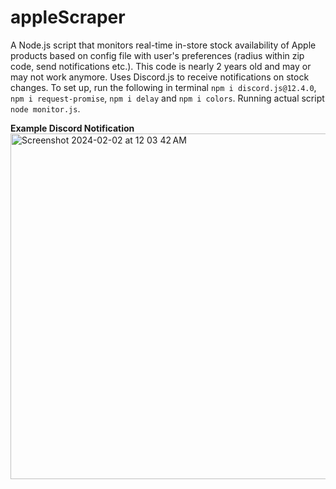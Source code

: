 # appleScraper

A Node.js script that monitors real-time in-store stock availability of Apple products based on config file with user's preferences (radius within zip code, send notifications etc.). This code is nearly 2 years old and may or may not work anymore. Uses Discord.js to receive notifications on stock changes. To set up, run the following in terminal ``npm i discord.js@12.4.0``, ``npm i request-promise``, ``npm i delay`` and ``npm i colors``. Running actual script ``node monitor.js``.

**Example Discord Notification**
<img width="553" alt="Screenshot 2024-02-02 at 12 03 42 AM" src="https://github.com/jiancg/appleScraper/assets/107650959/a14f587c-4259-43d5-b8c5-3f2a45fab1f5">

